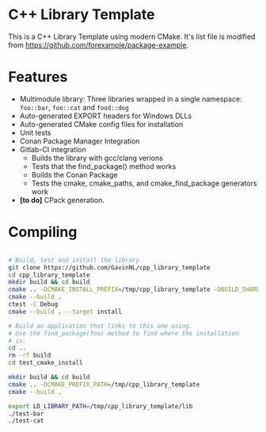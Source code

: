 # C++ Library Template

This is a C++ Library Template using modern CMake. It's list file is modified
from https://github.com/forexample/package-example.


# Features

* Multimodule library: Three libraries wrapped in a single namespace: `foo::bar`, `foo::cat` and `food::dog`
* Auto-generated EXPORT headers for Windows DLLs
* Auto-generated CMake config files for installation
* Unit tests
* Conan Package Manager Integration
* Gitlab-CI integration
  * Builds the library with gcc/clang verions
  * Tests that the find_package() method works
  * Builds the Conan Package
  * Tests the cmake, cmake_paths, and cmake_find_package generators work
* **[to do]** CPack generation.


# Compiling

```Bash

# Build, test and install the library
git clone https://github.com/GavinNL/cpp_library_template
cd cpp_library_template
mkdir build && cd build
cmake .. -DCMAKE_INSTALL_PREFIX=/tmp/cpp_library_template -DBUILD_SHARED_LIBS:BOOL=TRUE
cmake --build .
ctest -C Debug
cmake --build . --target install

# Build an application that links to this one using.
# Use the find_package(foo) method to find where the installation
# is.
cd ..
rm -rf build
cd test_cmake_install

mkdir build && cd build
cmake .. -DCMAKE_PREFIX_PATH=/tmp/cpp_library_template
cmake --build .

export LD_LIBRARY_PATH=/tmp/cpp_library_template/lib
./test-bar
./test-cat

```
